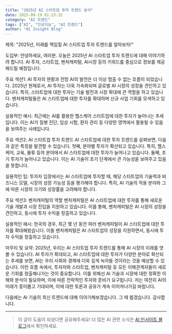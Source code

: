 ```yaml
---
title: "2025년 AI 스타트업 투자 트렌드 분석"
date: 2025-09-19 01:23:32
category: "AI 트렌드"
tags: ["AI", "인공지능", "AI 트렌드"]
author: "AI Insight Blog"
---
```


제목: "2025년, 미래를 책임질 AI 스타트업 투자 트렌드를 알아보자!"

도입부: 
안녕하세요, 여러분. 오늘은 2025년 AI 스타트업 투자 트렌드에 대해 이야기하려 합니다. AI 투자, 스타트업, 벤처캐피털, AI시장 등의 키워드를 중심으로 정보를 제공해드릴 예정입니다. 

주요 섹션1: AI 투자의 현황과 전망
AI의 발전은 더 이상 멈출 수 없는 흐름이 되었습니다. 2025년 현재로서, AI 투자는 더욱 가속화되며 글로벌 AI 시장의 성장을 견인하고 있습니다. 특히, 스타트업에 대한 투자는 기술 발전과 시장 확대에 큰 역할을 하고 있습니다. 벤처캐피털들은 AI 스타트업에 대한 투자를 확대하며 신규 사업 기회를 모색하고 있습니다. 

실용적인 예시: 최근에는 AI를 활용한 헬스케어 스타트업에 대한 투자가 늘어나는 추세입니다. 이는 AI가 질병 진단, 임상 시험, 환자 관리 등 다양한 영역에서 활용될 수 있음을 보여주는 사례입니다. 

주요 섹션2: AI 스타트업 투자 트렌드
AI 스타트업에 대한 투자 트렌드를 살펴보면, 다음과 같은 특징을 발견할 수 있습니다. 첫째, 분야별 투자가 확산되고 있습니다. 특히, 헬스케어, 교육, 물류 등의 분야에서 AI 스타트업에 대한 투자가 늘어나고 있습니다. 둘째, 초기 투자가 늘어나고 있습니다. 이는 AI 기술이 초기 단계에서 큰 가능성을 보여주고 있음을 뜻합니다. 

실용적인 팁: 투자자 입장에서는 AI 스타트업에 투자할 때, 해당 스타트업의 기술력과 비즈니스 모델, 시장의 성장 가능성 등을 평가해야 합니다. 특히, AI 기술의 적용 분야와 그에 따른 시장의 크기와 성장률을 고려해야 합니다. 

주요 섹션3: 벤처캐피털의 역할
벤처캐피털은 AI 스타트업에 대한 투자를 통해 새로운 기술 개발과 시장 진입을 지원하고 있습니다. 이를 통해, 벤처캐피털은 AI 시장의 성장을 견인하고, 동시에 투자 수익을 창출하고 있습니다. 

실용적인 예시: 한국의 경우, 최근 몇 년 동안 여러 벤처캐피털이 AI 스타트업에 대한 투자를 확대해왔습니다. 이들 벤처캐피털은 AI 스타트업의 성장을 지원하면서, 동시에 투자 수익을 창출하고 있습니다. 

마무리 및 요약: 
2025년, 우리는 AI 스타트업 투자 트렌드를 통해 AI 시장의 미래를 엿볼 수 있습니다. AI 투자가 확대되고, AI 스타트업에 대한 투자가 다양한 분야로 확산되는 추세를 보면, AI는 우리 사회와 경제에 더욱 깊게 녹아들 것이라는 것을 예상할 수 있습니다. 이런 흐름 속에서, 투자자와 스타트업, 벤처캐피털 등 모든 이해관계자들이 새로운 기회를 창출해나가는 것이 중요합니다. 이를 위해선 AI 기술과 시장에 대한 정확한 이해와 분석이 필요하며, 이에 따른 전략적인 투자와 준비가 요구됩니다. 저는 여전히 AI의 미래가 흥미롭고 기대되며, 이에 대한 토론과 공유가 계속 이어져나가길 바랍니다. 

다음에는 AI 기술의 최신 트렌드에 대해 이야기해보겠습니다. 그 때 뵙겠습니다. 감사합니다.

---

> 이 글이 도움이 되셨다면 공유해주세요! 
> 더 많은 AI 관련 소식은 [AI 인사이트 블로그](https://tonyhwang1004.github.io/ai-insight-blog)에서 확인하세요.
